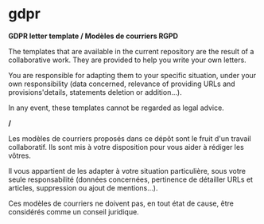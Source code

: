 # gdpr
**GDPR letter template / Modèles de courriers RGPD**


The templates that are available in the current repository are the result of a collaborative work. They are provided to help you write your own letters.

You are responsible for adapting them to your specific situation, under your own responsibility (data concerned, relevance of providing URLs and provisions'details, statements deletion or addition...).

In any event, these templates cannot be regarded as legal advice.

**/**

Les modèles de courriers proposés dans ce dépôt sont le fruit d'un travail collaboratif. Ils sont mis à votre disposition pour vous aider à rédiger les vôtres.

Il vous appartient de les adapter à votre situation particulière, sous votre seule responsabilité (données concernées, pertinence de détailler URLs et articles, suppression 
ou ajout de mentions...).

Ces modèles de courriers ne doivent pas, en tout état de cause, être considérés comme un conseil juridique.
